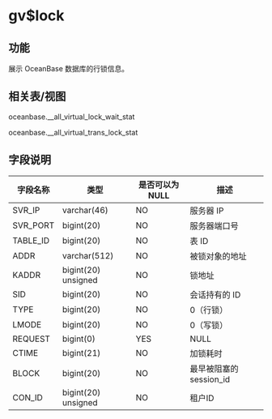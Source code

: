 gv$lock 
============================



功能 
-----------

展示 OceanBase 数据库的行锁信息。

相关表/视图 
---------------

oceanbase.__all_virtual_lock_wait_stat

oceanbase.__all_virtual_trans_lock_stat

字段说明 
-------------



| **字段名称** |       **类型**        | **是否可以为 NULL** |      **描述**       |
|----------|---------------------|----------------|-------------------|
| SVR_IP   | varchar(46)         | NO             | 服务器 IP            |
| SVR_PORT | bigint(20)          | NO             | 服务器端口号            |
| TABLE_ID | bigint(20)          | NO             | 表 ID              |
| ADDR     | varchar(512)        | NO             | 被锁对象的地址           |
| KADDR    | bigint(20) unsigned | NO             | 锁地址               |
| SID      | bigint(20)          | NO             | 会话持有的 ID          |
| TYPE     | bigint(20)          | NO             | 0（行锁）             |
| LMODE    | bigint(20)          | NO             | 0（写锁）             |
| REQUEST  | bigint(0)           | YES            | NULL              |
| CTIME    | bigint(21)          | NO             | 加锁耗时              |
| BLOCK    | bigint(20)          | NO             | 最早被阻塞的 session_id |
| CON_ID   | bigint(20) unsigned | NO             | 租户ID              |


